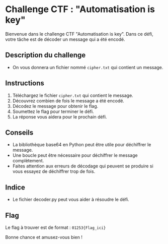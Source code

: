 # Challenge CTF : "Automatisation is key"

Bienvenue dans le challenge CTF "Automatisation is key". Dans ce défi, votre tâche est de décoder un message qui a été encodé.


## Description du challenge

- On vous donnera un fichier nommé `cipher.txt` qui contient un message.


## Instructions

1. Téléchargez le fichier `cipher.txt` qui contient le message.
2. Découvrez combien de fois le message a été encodé.
3. Décodez le message pour obtenir le flag.
4. Soumettez le flag pour terminer le défi.
5. La réponse vous aidera pour le prochain défi.

## Conseils

- La bibliothèque base64 en Python peut être utile pour déchiffrer le message.
- Une boucle peut être nécessaire pour déchiffrer le message complètement.
- Faites attention aux erreurs de décodage qui peuvent se produire si vous essayez de déchiffrer trop de fois.


## Indice 

- Le fichier decoder.py peut vous aider à résoudre le défi.

## Flag

Le flag à trouver est de format : `01253{Flag_ici}`

Bonne chance et amusez-vous bien !
